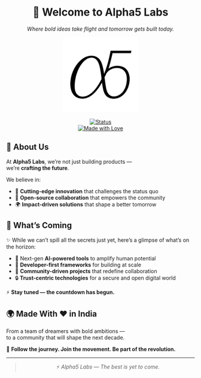 <div align="center">
  
# 🚀 Welcome to **Alpha5 Labs**  
*Where bold ideas take flight and tomorrow gets built today.*  

<img src="./Alpha5-logo.png" alt="Alpha5 Labs Logo" width="200"/>  

[![Status](https://img.shields.io/badge/🚀-Coming_Soon-ff69b4?style=for-the-badge)](#)  
[![Made with Love](https://img.shields.io/badge/Made%20with%20❤️-in%20India-orange?style=for-the-badge)](#)  

</div>

## 🌌 About Us  

At **Alpha5 Labs**, we’re not just building products —  
we’re **crafting the future**.  

We believe in:  
- 🧬 **Cutting-edge innovation** that challenges the status quo  
- 🎯 **Open-source collaboration** that empowers the community  
- 🌍 **Impact-driven solutions** that shape a better tomorrow  

## 🔮 What’s Coming  

✨ While we can’t spill all the secrets just yet, here’s a glimpse of what’s on the horizon:  

- 🚀 Next-gen **AI-powered tools** to amplify human potential  
- 🔧 **Developer-first frameworks** for building at scale  
- 🌟 **Community-driven projects** that redefine collaboration  
- 🔒 **Trust-centric technologies** for a secure and open digital world  

⚡ **Stay tuned — the countdown has begun.**  

## 🌍 Made With ❤️ in India  

From a team of dreamers with bold ambitions —  
to a community that will shape the next decade.  

📡 **Follow the journey. Join the movement. Be part of the revolution.**  

---

<div align="center">

> ⚡ *Alpha5 Labs — The best is yet to come.*  

</div>